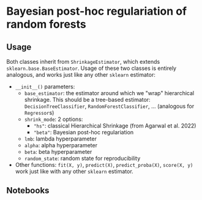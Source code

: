 # Bayesian post-hoc regulariation of random forests

## Usage
Both classes inherit from `ShrinkageEstimator`, which extends `sklearn.base.BaseEstimator`.
Usage of these two classes is entirely analogous, and works just like any other `sklearn` estimator:
- `__init__()` parameters:
    - `base_estimator`: the estimator around which we "wrap" hierarchical shrinkage. This should be a tree-based estimator: `DecisionTreeClassifier`, `RandomForestClassifier`, ... (analogous for `Regressor`s)
    - `shrink_mode`: 2 options:
        - `"hs"`: classical Hierarchical Shrinkage (from Agarwal et al. 2022)
        - `"beta"`: Bayesian post-hoc regulariation
    - `lmb`: lambda hyperparameter
    - `alpha`: alpha hyperparameter
    - `beta`: beta hyperparameter
    - `random_state`: random state for reproducibility
- Other functions: `fit(X, y)`, `predict(X)`, `predict_proba(X)`, `score(X, y)` work just like with any other `sklearn` estimator.

## Notebooks
